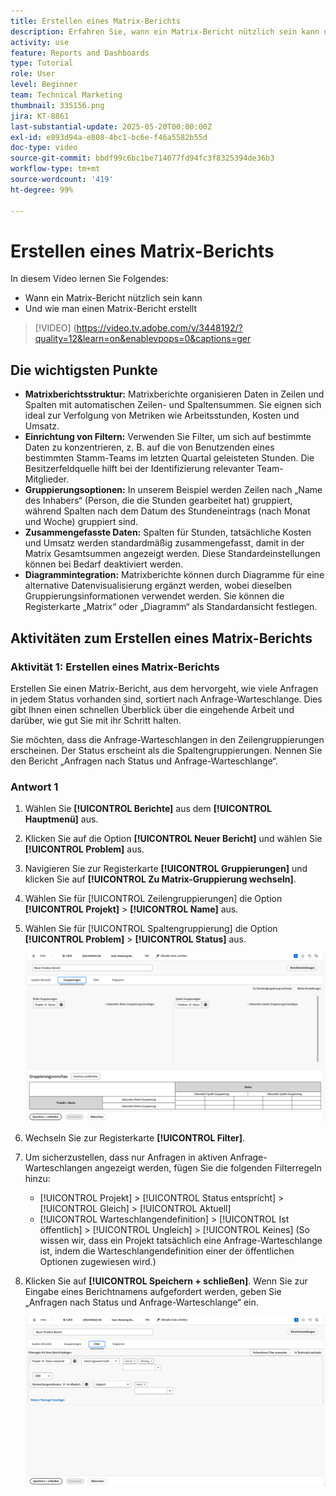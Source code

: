 ```yaml
---
title: Erstellen eines Matrix-Berichts
description: Erfahren Sie, wann ein Matrix-Bericht nützlich sein kann und wie Sie einen Matrix-Bericht in Workfront erstellen.
activity: use
feature: Reports and Dashboards
type: Tutorial
role: User
level: Beginner
team: Technical Marketing
thumbnail: 335156.png
jira: KT-8861
last-substantial-update: 2025-05-20T00:00:00Z
exl-id: e893d94a-e808-4bc1-bc6e-f46a5582b55d
doc-type: video
source-git-commit: bbdf99c6bc1be714077fd94fc3f8325394de36b3
workflow-type: tm+mt
source-wordcount: '419'
ht-degree: 99%

---
```


# Erstellen eines Matrix-Berichts

In diesem Video lernen Sie Folgendes:

* Wann ein Matrix-Bericht nützlich sein kann
* Und wie man einen Matrix-Bericht erstellt

>[!VIDEO] (https://video.tv.adobe.com/v/3448192/?quality=12&learn=on&enablevpops=0&captions=ger

## Die wichtigsten Punkte

* **Matrixberichtsstruktur:** Matrixberichte organisieren Daten in Zeilen und Spalten mit automatischen Zeilen- und Spaltensummen. Sie eignen sich ideal zur Verfolgung von Metriken wie Arbeitsstunden, Kosten und Umsatz. 
* **Einrichtung von Filtern:** Verwenden Sie Filter, um sich auf bestimmte Daten zu konzentrieren, z. B. auf die von Benutzenden eines bestimmten Stamm-Teams im letzten Quartal geleisteten Stunden. Die Besitzerfeldquelle hilft bei der Identifizierung relevanter Team-Mitglieder. 
* **Gruppierungsoptionen:** In unserem Beispiel werden Zeilen nach „Name des Inhabers“ (Person, die die Stunden gearbeitet hat) gruppiert, während Spalten nach dem Datum des Stundeneintrags (nach Monat und Woche) gruppiert sind. 
* **Zusammengefasste Daten:** Spalten für Stunden, tatsächliche Kosten und Umsatz werden standardmäßig zusammengefasst, damit in der Matrix Gesamtsummen angezeigt werden. Diese Standardeinstellungen können bei Bedarf deaktiviert werden. 
* **Diagrammintegration:** Matrixberichte können durch Diagramme für eine alternative Datenvisualisierung ergänzt werden, wobei dieselben Gruppierungsinformationen verwendet werden. Sie können die Registerkarte „Matrix“ oder „Diagramm“ als Standardansicht festlegen. 

## Aktivitäten zum Erstellen eines Matrix-Berichts

### Aktivität 1: Erstellen eines Matrix-Berichts

Erstellen Sie einen Matrix-Bericht, aus dem hervorgeht, wie viele Anfragen in jedem Status vorhanden sind, sortiert nach Anfrage-Warteschlange. Dies gibt Ihnen einen schnellen Überblick über die eingehende Arbeit und darüber, wie gut Sie mit ihr Schritt halten.

Sie möchten, dass die Anfrage-Warteschlangen in den Zeilengruppierungen erscheinen. Der Status erscheint als die Spaltengruppierungen. Nennen Sie den Bericht „Anfragen nach Status und Anfrage-Warteschlange“.

### Antwort 1

1. Wählen Sie **[!UICONTROL Berichte]** aus dem **[!UICONTROL Hauptmenü]** aus.
1. Klicken Sie auf die Option **[!UICONTROL Neuer Bericht]** und wählen Sie **[!UICONTROL Problem]** aus.
1. Navigieren Sie zur Registerkarte **[!UICONTROL Gruppierungen]** und klicken Sie auf **[!UICONTROL Zu Matrix-Gruppierung wechseln]**.
1. Wählen Sie für [!UICONTROL Zeilengruppierungen] die Option **[!UICONTROL Projekt]** > **[!UICONTROL Name]** aus.
1. Wählen Sie für [!UICONTROL Spaltengruppierung] die Option **[!UICONTROL Problem]** > **[!UICONTROL Status]** aus.

   ![Ein Screenshot des Bildschirms zur Erstellung einer neuen Problembericht-Gruppierung](assets/matrix-report-groupings.png)

1. Wechseln Sie zur Registerkarte **[!UICONTROL Filter]**.
1. Um sicherzustellen, dass nur Anfragen in aktiven Anfrage-Warteschlangen angezeigt werden, fügen Sie die folgenden Filterregeln hinzu:

   * [!UICONTROL Projekt] > [!UICONTROL Status entspricht] > [!UICONTROL Gleich] > [!UICONTROL Aktuell]
   * [!UICONTROL Warteschlangendefinition] > [!UICONTROL Ist öffentlich] > [!UICONTROL Ungleich] > [!UICONTROL Keines] (So wissen wir, dass ein Projekt tatsächlich eine Anfrage-Warteschlange ist, indem die Warteschlangendefinition einer der öffentlichen Optionen zugewiesen wird.)

1. Klicken Sie auf **[!UICONTROL Speichern + schließen]**. Wenn Sie zur Eingabe eines Berichtnamens aufgefordert werden, geben Sie „Anfragen nach Status und Anfrage-Warteschlange“ ein.

   ![Ein Screenshot des Bildschirms zur Erstellung eines neuen Problembericht-Filters](assets/matrix-report-filters.png)
